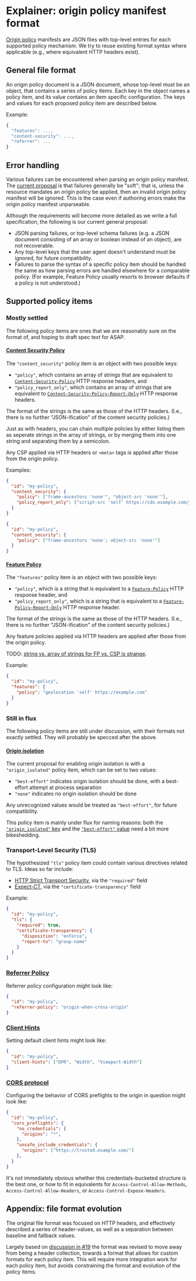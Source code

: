# Explainer: origin policy manifest format

[Origin policy](./README.md) manifests are JSON files with top-level entries for each supported policy mechanism. We try to reuse existing format syntax where applicable (e.g., where equivalent HTTP headers exist).

## General file format

An origin policy document is a JSON document, whose top-level must be an object, that contains a series of policy items. Each key in the object names a policy item, and its value contains an item specific configuration. The keys and values for each proposed policy item are described below.

Example:

```js
{
  "features": ...,
  "content-security": ...,
  "referrer": ...
}
```

## Error handling

Various failures can be encountered when parsing an origin policy manifest. The [current proposal](https://github.com/WICG/origin-policy/issues/49) is that failures generally be "soft"; that is, unless the resource mandates an origin policy be applied, then an invalid origin policy manifest will be ignored. This is the case even if authoring errors make the origin policy manifest unparseable.

Although the requirements will become more detailed as we write a full specification, the following is our current general proposal:

* JSON parsing failures, or top-level schema failures (e.g. a JSON document consisting of an array or boolean instead of an object), are not recoverable.
* Any top-level keys that the user agent doesn't understand must be ignored, for future compatibility.
* Failures to parse the syntax of a specific policy item should be handled the same as how parsing errors are handled elsewhere for a comparable policy. (For example, Feature Policy usually resorts to browser defaults if a policy is not understood.)

## Supported policy items

### Mostly settled

The following policy items are ones that we are reasonably sure on the format of, and hoping to draft spec text for ASAP.

#### [Content Security Policy](https://w3c.github.io/webappsec-csp/)

The `"content_security"` policy item is an object with two possible keys:

* `"policy"`, which contains an array of strings that are equivalent to [`Content-Security-Policy`](https://w3c.github.io/webappsec-csp/#csp-header) HTTP response headers, and
* `"policy_report_only"`, which contains an array of strings that are equivalent to [`Content-Security-Policy-Report-Only`](https://w3c.github.io/webappsec-csp/#cspro-header) HTTP response headers.

The format of the strings is the same as those of the HTTP headers. (I.e., there is no further "JSON-ification" of the content security policies.)

Just as with headers, you can chain multiple policies by either listing them as seperate strings in the array of strings, or by merging them into one string and separating them by a semicolon.

Any CSP applied via HTTP headers or `<meta>` tags is applied after those from the origin policy.

Examples:

```json
{
  "id": "my-policy",
  "content_security": {
    "policy": ["frame-ancestors 'none'", "object-src 'none'"],
    "policy_report_only": ["script-src 'self' https://cdn.example.com/js/"]
  }
}
```

```json
{
  "id": "my-policy",
  "content_security": {
    "policy": ["frame-ancestors 'none'; object-src 'none'"]
  }
}
```

#### [Feature Policy](https://w3c.github.io/webappsec-feature-policy/)

The `"features"` policy item is an object with two possible keys:

* `"policy"`, which is a string that is equivalent to a [`Feature-Policy`](https://w3c.github.io/webappsec-feature-policy/#feature-policy-http-header-field) HTTP response header, and
* `"policy_report_only"`, which is a string that is equivalent to a [`Feature-Policy-Report-Only`](https://github.com/w3c/webappsec-feature-policy/blob/master/reporting.md#can-i-just-trigger-reports-without-actually-enforcing-the-policy) HTTP response header.

The format of the strings is the same as those of the HTTP headers. (I.e., there is no further "JSON-ification" of the content security policies.)

Any feature policies applied via HTTP headers are applied after those from the origin policy.

TODO: [string vs. array of strings for FP vs. CSP is strange](https://github.com/WICG/origin-policy/issues/50).

Example:

```json
{
  "id": "my-policy",
  "features": {
    "policy": "geolocation 'self' https://example.com"
  }
}
```

### Still in flux

The following policy items are still under discussion, with their formats not exactly settled. They will probably be specced after the above.

#### [Origin isolation](https://github.com/domenic/origin-isolation)

The current proposal for enabling origin isolation is with a `"origin_isolated"` policy item, which can be set to two values:

* `"best-effort"` indicates origin isolation should be done, with a best-effort attempt at process separation
* `"none"` indicates no origin isolation should be done

Any unrecognized values would be treated as `"best-effort"`, for future compatibility.

This policy item is mainly under flux for naming reasons: both the [`"origin_isolated"` key](https://github.com/domenic/origin-isolation/issues/5) and the [`"best-effort"` value](https://github.com/domenic/origin-isolation/issues/1) need a bit more bikeshedding.

### Transport-Level Security (TLS)

The hypothesized `"tls"` policy item could contain various directives related to TLS. Ideas so far include:

- [HTTP Strict Transport Security](https://tools.ietf.org/html/rfc6797), via the `"required"` field
- [Expect-CT](https://developer.mozilla.org/en-US/docs/Web/HTTP/Headers/Expect-CT), via the `"certificate-transparency"` field

Example:

```json
{
  "id": "my-policy",
  "tls": {
    "required": true,
    "certificate-transparency": {
      "disposition": "enforce",
      "report-to": "group-name"
    }
  }
}
```

### [Referrer Policy](https://w3c.github.io/webappsec-referrer-policy/)

Referrer policy configuration might look like:

```json
{
  "id": "my-policy",
  "referrer-policy": "origin-when-cross-origin"
}
```

### [Client Hints](https://httpwg.org/http-extensions/client-hints.html)

Setting default client hints might look like:

```json
{
  "id": "my-policy",
  "client-hints": ["DPR", "Width", "Viewport-Width"]
}
```

### [CORS protocol](https://fetch.spec.whatwg.org/#http-cors-protocol)

Configuring the behavior of CORS preflights to the origin in question might look like:

```json
{
  "id": "my-policy",
  "cors_preflights": {
    "no_credentials": {
      "origins": "*",
    },
    "unsafe_include_credentials": {
      "origins": ["https://trusted.example.com/"]
    },
  }
}
```

It's not immediately obvious whether this credentials-bucketed structure is the best one, or how to fit in equivalents for `Access-Control-Allow-Methods`, `Access-Control-Allow-Headers`, or `Access-Control-Expose-Headers`.

## Appendix: file format evolution

The original file format was focused on HTTP headers, and effectively described a series of header-values, as well as a separation between baseline and fallback values.

Largely based on [discussion in #19](https://github.com/WICG/origin-policy/issues/19) the format was revised to move away from being a header collection, towards a format that allows for custom formats for each policy item. This will require more integration work for each policy item, but avoids constraining the format and evolution of the policy items.
